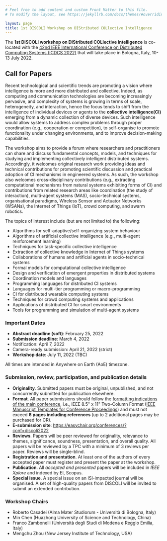 ```yaml
---
# Feel free to add content and custom Front Matter to this file.
# To modify the layout, see https://jekyllrb.com/docs/themes/#overriding-theme-defaults

layout: page
title: 1st DISCOLI Workshop on DIStributed COLlective Intelligence
---
```


The **1st DISCOLI workshop on DIStributed COLlective Intelligence** is co-located with the [42nd IEEE International Conference on Distributed Computing Systems (ICDCS 2022)](https://icdcs2022.icdcs.org/) that will take place in Bologna, Italy, 10-13 July 2022.

## Call for Papers

Recent technological and scientific trends are promoting a vision where intelligence is more and more distributed and collective. Indeed, as computing and communication technologies are becoming increasingly pervasive, and complexity of systems is growing in terms of scale, heterogeneity, and interaction, hence the focus tends to shift from the intelligence of individual devices or agents to the **collective intelligence(CI)** emerging from a dynamic collection of diverse devices. Such intelligence would allow systems to address complex problems through proper coordination (e.g., cooperation or competition), to self-organise to promote functionality under changing environments, and to improve decision-making capabilities.

The workshop aims to provide a forum where researchers and practitioners can share and discuss fundamental concepts, models, and techniques for studying and implementing collectively intelligent distributed systems. Accordingly, it welcomes original research work providing ideas and technical contributions for promoting scientific discussion and practical adoption of CI mechanisms in engineered systems. As such, the workshop also welcomes cross-disciplinary contributions (e.g., extracting computational mechanisms from natural systems exhibiting forms of CI) and contributions from related research areas like coordination (the study of interaction), multi-agent systems (MAS), socio-technical systems, organisational paradigms, Wireless Sensor and Actuator Networks (WSANs), the Internet of Things (IoT), crowd computing, and swarm robotics.

The topics of interest include (but are not limited to) the following:

- Algorithms for self-adaptive/self-organizing system behaviour
- Algorithms of artificial collective intelligence (e.g., multi-agent reinforcement learning)
- Techniques for task-specific collective intelligence
- Extraction of collective knowledge in Internet of Things systems
- Collaborations of humans and artificial agents in socio-technical systems
- Formal models for computational collective intelligence
- Design and verification of emergent properties in distributed systems
- Coordination models and languages
- Programming languages for distributed CI systems
- Languages for multi-tier programming or macro-programming
- CI for distributed wearable computing systems
- Techniques for crowd computing systems and applications
- Applications of distributed CI for smart environments
- Tools for programming and simulation of multi-agent systems

### Important Dates

- **Abstract deadline (soft)**: February 25, 2022
- **Submission deadline**: March 4, 2022
- Notification: April 7, 2022
- Camera-ready submission: April 21, 2022 (strict)
- **Workshop date**: July 11, 2022 (TBC)

All times are intended in Anywhere on Earth (AoE) timezone.

### Submission, review, participation, and publication details

- **Originality**. Submitted papers must be original, unpublished, and not concurrently submitted for publication elsewhere.
- **Format**. All paper submissions should follow the [formatting indications of the main conference](https://icdcs2022.icdcs.org/cfp/), i.e.,  IEEE 8.5" x 11" Two-Column Format ([IEEE Manuscript Templates for Conference Proceedings](https://www.ieee.org/conferences/publishing/templates.html)) and must not exceed **6 pages including references** (up to 2 additional pages may be purchased for CR).
- **E-submission site**: <https://easychair.org/conferences/?conf=discoli2022>
- **Reviews**. Papers will be peer reviewed for originality, relevance to themes, significance, soundness, presentation, and overall quality. All papers will be reviewed by a TPC with a minimum of 3 reviews per paper. Reviews will be single-blind.
- **Registration and presentation**. At least one of the authors of every accepted paper must register and present the paper at the workshop.
- **Publication**. All *accepted and presented* papers will be included in *IEEE Xplore* and indexed by EI, Scopus.
- **Special issue**. A special issue on an ISI-impacted journal will be organised. A set of high-quality papers from DISCOLI will be invited to submit an extended contribution.

### Workshop Chairs

- Roberto Casadei (Alma Mater Studiorum - Università di Bologna, Italy)
- Min Chen (Huazhong University of Science and Technology, China)
- Franco Zambonelli (Università degli Studi di Modena e Reggio Emilia, Italy)
- Mengchu Zhou (New Jersey Institute of Technology, USA)
